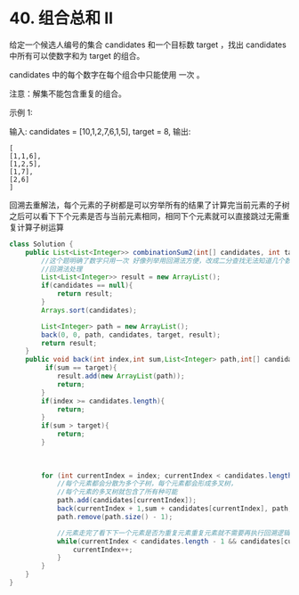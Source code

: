  


# 40. 组合总和 II
给定一个候选人编号的集合 candidates 和一个目标数 target ，找出 candidates 中所有可以使数字和为 target 的组合。

candidates 中的每个数字在每个组合中只能使用 一次 。

注意：解集不能包含重复的组合。 

 

示例 1:

输入: candidates = [10,1,2,7,6,1,5], target = 8,
输出:
```
[
[1,1,6],
[1,2,5],
[1,7],
[2,6]
]
```

回溯去重解法，每个元素的子树都是可以穷举所有的结果了计算完当前元素的子树之后可以看下下个元素是否与当前元素相同，相同下个元素就可以直接跳过无需重复计算子树运算

```java
class Solution {
    public List<List<Integer>> combinationSum2(int[] candidates, int target) {
        //这个题明确了数字只用一次 好像列举用回溯法方便，改成二分查找无法知道几个数字难度有点大
        //回溯法处理
        List<List<Integer>> result = new ArrayList();
        if(candidates == null){
            return result;
        }
        Arrays.sort(candidates);

        List<Integer> path = new ArrayList();
        back(0, 0, path, candidates, target, result);
        return result;
    }
    public void back(int index,int sum,List<Integer> path,int[] candidates,int target,List<List<Integer>> result){
         if(sum == target){
            result.add(new ArrayList(path));
            return;
        }
        if(index >= candidates.length){
            return;
        }
        if(sum > target){
            return;
        }
       
       
     
        for (int currentIndex = index; currentIndex < candidates.length ; currentIndex++) {
            //每个元素都会分散为多个子树，每个元素都会形成多叉树，
            //每个元素的多叉树就包含了所有种可能
            path.add(candidates[currentIndex]);
            back(currentIndex + 1,sum + candidates[currentIndex], path, candidates, target, result);
            path.remove(path.size() - 1);

            //元素走完了看下下一个元素是否为重复元素重复元素就不需要再执行回溯逻辑了
            while(currentIndex < candidates.length - 1 && candidates[currentIndex] == candidates[currentIndex + 1]){
                currentIndex++;
            }
        }
    }
}
```